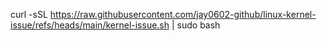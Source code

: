 curl -sSL https://raw.githubusercontent.com/jay0602-github/linux-kernel-issue/refs/heads/main/kernel-issue.sh | sudo bash
